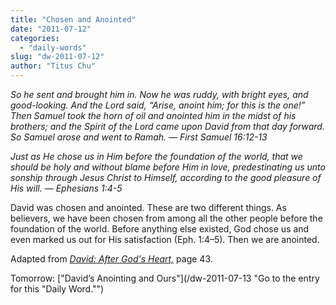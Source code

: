 ```yaml
---
title: "Chosen and Anointed"
date: "2011-07-12"
categories: 
  - "daily-words"
slug: "dw-2011-07-12"
author: "Titus Chu"
---
```


_So he sent and brought him in. Now he was ruddy, with bright eyes, and good-looking. And the Lord said, “Arise, anoint him; for this is the one!” Then Samuel took the horn of oil and anointed him in the midst of his brothers; and the Spirit of the Lord came upon David from that day forward. So Samuel arose and went to Ramah. — First Samuel 16:12-13_

_Just as He chose us in Him before the foundation of the world, that we should be holy and without blame before Him in love, predestinating us unto sonship through Jesus Christ to Himself, according to the good pleasure of His will. — Ephesians 1:4-5_

David was chosen and anointed. These are two different things. As believers, we have been chosen from among all the other people before the foundation of the world. Before anything else existed, God chose us and even marked us out for His satisfaction (Eph. 1:4–5). Then we are anointed.

Adapted from _[David: After God's Heart,](/book-david "Go to the listing for this book.")_ page 43.

Tomorrow: ["David’s Anointing and Ours"](/dw-2011-07-13 "Go to the entry for this "Daily Word."")

